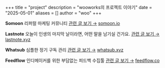 +++
title = "project"
description = "wooworks의 프로젝트 이야기"
date = "2025-05-01"
aliases = []
author = "woo"
+++

**Somoon** 리퍼럴 마케팅 커뮤니티 [관련 글 보기 →](/tags/somoon)  [somoon.io](https://somoon.io)

**Lastnote** 오늘이 인생의 마지막 날이라면, 어떤 말을 남기실 건가요. [관련 글 보기 →](/tags/lastnote)  [lastnote.xyz](https://lastnote.xyz)

**Whatsub** 심플한 정기 구독 관리 [관련 글 보기 →](/tags/whatsub)  [whatsub.xyz](https://whatsub.xyz)

**Feedflow** 인디메이커를 위한 부담없는 피드백 수집툴 [관련 글 보기 →](/tags/feedflow)  [feedflow.co](https://feedflow.co)